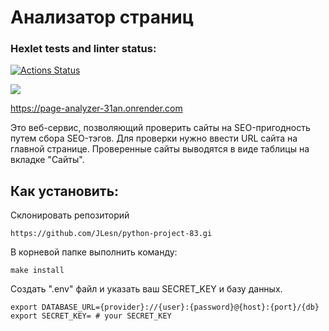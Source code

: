 # Анализатор страниц

### Hexlet tests and linter status:
[![Actions Status](https://github.com/JLesn/python-project-83/actions/workflows/hexlet-check.yml/badge.svg)](https://github.com/JLesn/python-project-83/actions)

<a href="https://codeclimate.com/github/JLesn/python-project-83/maintainability"><img src="https://api.codeclimate.com/v1/badges/4e51780660731fff5d7d/maintainability" /></a>



https://page-analyzer-31an.onrender.com



Это веб-сервис, позволяющий проверить сайты на SEO-пригодность путем сбора SEO-тэгов.
Для проверки нужно ввести URL сайта на главной странице.
Проверенные сайты выводятся в виде таблицы на вкладке "Сайты".

## Как установить:
Склонировать репозиторий
```
https://github.com/JLesn/python-project-83.gi
```
В корневой папке выполнить команду:
```
make install
```

Создать ".env" файл и указать ваш SECRET_KEY и базу данных.

```
export DATABASE_URL={provider}://{user}:{password}@{host}:{port}/{db} 
export SECRET_KEY= # your SECRET_KEY
```
